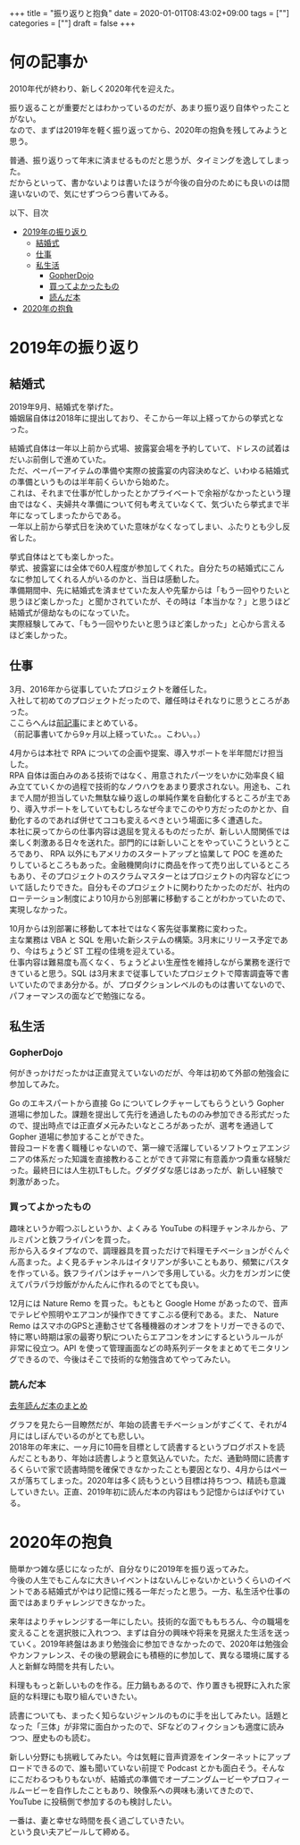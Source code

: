 +++
title = "振り返りと抱負"
date = 2020-01-01T08:43:02+09:00
tags = [""]
categories = [""]
draft = false
+++

# 何の記事か

2010年代が終わり、新しく2020年代を迎えた。  

振り返ることが重要だとはわかっているのだが、あまり振り返り自体やったことがない。  
なので、まずは2019年を軽く振り返ってから、2020年の抱負を残してみようと思う。  

普通、振り返りって年末に済ませるものだと思うが、タイミングを逸してしまった。  
だからといって、書かないよりは書いたほうが今後の自分のためにも良いのは間違いないので、気にせずつらつら書いてみる。  

以下、目次

- [2019年の振り返り](#2019年の振り返り)
  - [結婚式](#結婚式)
  - [仕事](#仕事)
  - [私生活](#私生活)
    - [GopherDojo](#GopherDojo)
    - [買ってよかったもの](#買ってよかったもの)
    - [読んだ本](#読んだ本)
- [2020年の抱負](#2020年の抱負)


# 2019年の振り返り

## 結婚式

2019年9月、結婚式を挙げた。  
婚姻届自体は2018年に提出しており、そこから一年以上経ってからの挙式となった。  

結婚式自体は一年以上前から式場、披露宴会場を予約していて、ドレスの試着はだいぶ前倒しで進めていた。  
ただ、ペーパーアイテムの準備や実際の披露宴の内容決めなど、いわゆる結婚式の準備というものは半年前くらいから始めた。  
これは、それまで仕事が忙しかったとかプライベートで余裕がなかったという理由ではなく、夫婦共々準備について何も考えていなくて、気づいたら挙式まで半年になってしまったからである。  
一年以上前から挙式日を決めていた意味がなくなってしまい、ふたりとも少し反省した。  

挙式自体はとても楽しかった。  
挙式、披露宴には全体で60人程度が参加してくれた。自分たちの結婚式にこんなに参加してくれる人がいるのかと、当日は感動した。  
準備期間中、先に結婚式を済ませていた友人や先輩からは「もう一回やりたいと思うほど楽しかった」と聞かされていたが、その時は「本当かな？」と思うほど結婚式が億劫なものになっていた。  
実際経験してみて、「もう一回やりたいと思うほど楽しかった」と心から言えるほど楽しかった。  

## 仕事

3月、2016年から従事していたプロジェクトを離任した。  
入社して初めてのプロジェクトだったので、離任時はそれなりに思うところがあった。  
ここらへんは[前記事]()にまとめている。  
（前記事書いてから9ヶ月以上経っていた。。こわい。。）  

4月からは本社で RPA についての企画や提案、導入サポートを半年間だけ担当した。  
RPA 自体は面白みのある技術ではなく、用意されたパーツをいかに効率良く組み立てていくかの過程で技術的なノウハウをあまり要求されない。用途も、これまで人間が担当していた無駄な繰り返しの単純作業を自動化するところが主であり、導入サポートをしていてもむしろなぜ今までこのやり方だったのかとか、自動化するのであれば併せてココも変えるべきという場面に多く遭遇した。  
本社に戻ってからの仕事内容は退屈を覚えるものだったが、新しい人間関係では楽しく刺激ある日々を送れた。部門的には新しいことをやっていこうというところであり、 RPA 以外にもアメリカのスタートアップと協業して POC を進めたりしているところもあった。金融機関向けに商品を作って売り出しているところもあり、そのプロジェクトのスクラムマスターとはプロジェクトの内容などについて話したりできた。自分もそのプロジェクトに関わりたかったのだが、社内のローテーション制度により10月から別部署に移動することがわかっていたので、実現しなかった。  

10月からは別部署に移動して本社ではなく客先従事業務に変わった。  
主な業務は VBA と SQL を用いた新システムの構築。3月末にリリース予定であり、今はちょうど ST 工程の佳境を迎えている。  
仕事内容は難易度も高くなく、ちょうどよい生産性を維持しながら業務を遂行できていると思う。SQL は3月末まで従事していたプロジェクトで障害調査等で書いていたのでまあ分かる。が、プロダクションレベルのものは書いてないので、パフォーマンスの面などで勉強になる。  

## 私生活

### GopherDojo

何がきっかけだったかは正直覚えていないのだが、今年は初めて外部の勉強会に参加してみた。  

Go のエキスパートから直接 Go についてレクチャーしてもらうという Gopher 道場に参加した。課題を提出して先行を通過したもののみ参加できる形式だったので、提出時点では正直ダメ元みたいなところがあったが、選考を通過して Gopher 道場に参加することができた。  
普段コードを書く職種じゃないので、第一線で活躍しているソフトウェアエンジニアの体系だった知識を直接教わることができて非常に有意義かつ貴重な経験だった。最終日には人生初LTもした。グダグダな感じはあったが、新しい経験で刺激があった。  

### 買ってよかったもの

趣味というか暇つぶしというか、よくみる YouTube の料理チャンネルから、アルミパンと鉄フライパンを買った。  
形から入るタイプなので、調理器具を買っただけで料理モチベーションがぐんぐん高まった。よく見るチャンネルはイタリアンが多いこともあり、頻繁にパスタを作っている。鉄フライパンはチャーハンで多用している。火力をガンガンに使えてパラパラ炒飯がかんたんに作れるのでとても良い。  

12月には Nature Remo を買った。もともと Google Home があったので、音声でテレビや照明やエアコンが操作できてすこぶる便利である。また、 Nature Remo はスマホのGPSと連動させて各種機器のオンオフをトリガーできるので、特に寒い時期は家の最寄り駅についたらエアコンをオンにするというルールが非常に役立つ。API を使って管理画面などの時系列データをまとめてモニタリングできるので、今後はそこで技術的な勉強含めてやってみたい。  

### 読んだ本

[去年読んだ本のまとめ](https://bookmeter.com/users/835700/summary/yearly)

グラフを見たら一目瞭然だが、年始の読書モチベーションがすごくて、それが4月にはしぼんでいるのがとても悲しい。  
2018年の年末に、一ヶ月に10冊を目標として読書するというブログポストを読んだこともあり、年始は読書しようと意気込んでいた。ただ、通勤時間に読書するくらいで家で読書時間を確保できなかったことも要因となり、4月からはペースが落ちてしまった。2020年は多く読もうという目標は持ちつつ、精読も意識していきたい。正直、2019年初に読んだ本の内容はもう記憶からはぼやけている。  

# 2020年の抱負

簡単かつ雑な感じになったが、自分なりに2019年を振り返ってみた。  
今後の人生でもこんなに大きいイベントはないんじゃないかというくらいのイベントである結婚式がやはり記憶に残る一年だったと思う。一方、私生活や仕事の面ではあまりチャレンジできなかった。  

来年はよりチャレンジする一年にしたい。技術的な面でももちろん、今の職場を変えることを選択肢に入れつつ、まずは自分の興味や将来を見据えた生活を送っていく。2019年終盤はあまり勉強会に参加できなかったので、2020年は勉強会やカンファレンス、その後の懇親会にも積極的に参加して、異なる環境に属する人と新鮮な時間を共有したい。  

料理ももっと新しいものを作る。圧力鍋もあるので、作り置きも視野に入れた家庭的な料理にも取り組んでいきたい。  

読書についても、まったく知らないジャンルのものに手を出してみたい。話題となった「三体」が非常に面白かったので、SFなどのフィクションも適度に読みつつ、歴史ものも読む。  

新しい分野にも挑戦してみたい。今は気軽に音声資源をインターネットにアップロードできるので、誰も聞いていない前提で Podcast とかも面白そう。そんなにこだわるつもりもないが、結婚式の準備でオープニングムービーやプロフィールムービーを自作したこともあり、映像系への興味も湧いてきたので、 YouTube に投稿側で参加するのも検討したい。  

一番は、妻と幸せな時間を長く過ごしていきたい。  
という良い夫アピールして締める。  

